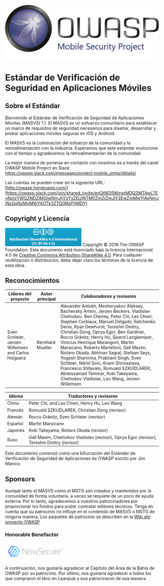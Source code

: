 ![OWASP LOGO](images/OWASP_logo.png)

# Estándar de Verificación de Seguridad en Aplicaciones Móviles

## Sobre el Estándar

Bienvenido al Estándar de Verificación de Seguridad de Aplicaciones Móviles (MASVS) 1.1. El MASVS es un esfuerzo comunitario para establecer un marco de requisitos de seguridad necesarios para diseñar, desarrollar y probar aplicaciones móviles seguras en iOS y Android.

El MASVS es la culminación del esfuerzo de la comunidad y la retroalimentación con la industria. Esperamos que este estándar evolucione con el tiempo y agradecemos la retroalimentación de la comunidad.

La mejor manera de ponerse en contacto con nosotros es a través del canal OWASP Mobile Project en Slack: <https://owasp.slack.com/messages/project-mobile_omtg/details/>

Las cuentas se pueden crear en la siguiente URL: [http://owasp.herokuapp.com/](https://owasp.slack.com/join/shared_invite/enQtNDI5MzgxMDQ2MTAwLTEyNzIzYWQ2NDZiMGIwNmJhYzYxZDJiNTM0ZmZiZmJlY2EwZmMwYjAyNmJjNzQxNzMyMWY4OTk3ZTQ0MzFhMDY).

## Copyright y Licencia

![license](images/CC-license.png) Copyright © 2018 The OWASP Foundation. Este documento está licenciado bajo la licencia Internacional 4.0 de [Creative Commons Attribution-ShareAlike 4.0](https://creativecommons.org/licenses/by-sa/4.0/). Para cualquier reutilización o distribución, debe dejar claro los términos de la licencia de esta obra.

<div style="page-break-after: always;">
</div>

## Reconocimientos

| Líderes del proyecto | Autor principal | Colaboradores y revisores
| --- | --- | --- |
| Sven Schleier, Jeroen Willemsen and Carlos Holguera | Bernhard Mueller | Alexander Antukh, Mesheryakov Aleksey, Bachevsky Artem, Jeroen Beckers, Vladislav Chelnokov, Ben Cheney, Peter Chi, Lex Chien, Stephen Corbiaux, Manuel Delgado, Ratchenko Denis, Ryan Dewhurst, Tereshin Dmitry, Christian Dong, Oprya Egor, Ben Gardiner, Rocco Gränitz, Henry Hu, Sjoerd Langkemper, Vinícius Henrique Marangoni, Martin Marsicano, Roberto Martelloni, Gall Maxim, Riotaro Okada, Abhinav Sejpal, Stefaan Seys, Yogesh Shamrma, Prabhant Singh, Sven Schleier, Nikhil Soni, Anant Shrivastava, Francesco Stillavato, Romuald SZKUDLAREK, Abdessamad Temmar, Koki Takeyama, Chelnokov Vladislav, Leo Wang, Jeroen Willemsen |

| Idioma | Traductores y revisores |
| --- | --- |
| Chino | Peter Chi, and Lex Chien, Henry Hu, Leo Wang |
| Francés | Romuald SZKUDLAREK, Christian Dong (revisor) |
| Alemán | Rocco Gränitz, Sven Schleier (revisor) |
| Español | Martin Marsicano |
| Japonés | Koki Takeyama, Riotaro Okada (revisor) |
| Ruso | Gall Maxim, Chelnokov Vladislav (revisor), Oprya Egor (revisor), Tereshin Dmitry (revisor) |

Este documento comenzó como una bifurcación del Estándar de Verificación de Seguridad de Aplicaciones de OWASP escrito por Jim Manico.

## Sponsors

Aunque tanto el MASVS como el MSTG son creados y mantenidos por la comunidad de forma voluntaria, a veces se requiere de un poco de ayuda externa. Por lo tanto, agradecemos a nuestros patrocinadores por proporcionar los fondos para poder contratar editores técnicos. Tenga en cuenta que su patrocinio no influye en el contenido de MASVS o MSTG de ninguna manera. Los paquetes de patrocinio se describen en la [Wiki del proyecto OWASP](https://www.owasp.org/index.php/OWASP_Mobile_Security_Testing_Guide#tab=Sponsorship_Packages "OWASP Mobile Security Testing Guide Sponsorship Packages").

### Honorable Benefactor

[![NowSecure](images/NowSecure_logo.png)](https://www.nowsecure.com/ "NowSecure")

A continuación, nos gustaría agradecer al Capítulo del Área de la Bahía de OWASP por su patrocinio. Por último, nos gustaría agradecer a todos los que compraron el libro en Leanpub y nos patrocinaron de esa manera.
